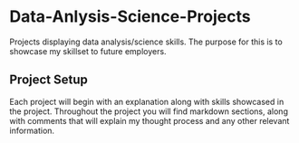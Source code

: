 # Data-Anlysis-Science-Projects
Projects displaying data analysis/science skills. The purpose for this is to showcase my skillset to future employers.

## Project Setup
Each project will begin with an explanation along with skills showcased in the project.
Throughout the project you will find markdown sections, along with comments that will explain my thought process and any other relevant information.

